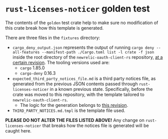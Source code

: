 # `rust-licenses-noticer` golden test

The contents of the `golden` test crate help to make sure no modification of this crate break how this template is generated.

There are three files in the `fixtures` directory:

- `cargo_deny_output.json` represents the output of running `cargo deny --all-features --manifest-path ./Cargo.toml list -l crate -f json` inside the root directory of the `newrelic-oauth-client-rs` repository, [at a certain revision](https://github.com/newrelic/newrelic-oauth-client-rs/blob/215ab8440e9418ea48b8c6726ac4a1a2e75eb1e1/Cargo.toml). The tooling versions used are:
  - `cargo` 1.85.0
  - `cargo-deny` 0.16.3
- `expected_third_party_notices_file.md` is a third party notices file, as generated from the previous JSON contents passed through `rust-licenses-noticer` in a known previous state. Specifically, before the crate was moved to this repository, with the template tailored to `newrelic-oauth-client-rs`.
  - The logic for the generation belongs to [this revision](https://github.com/newrelic/newrelic-agent-control/blob/fc327420b5e1c63fbaa6525cf8bf95e3f1ce7e5b/license/src/main.rs#L1).
- `THIRD_PARTY_NOTICES.md.tmpl` is the template file used.

**PLEASE DO NOT ALTER THE FILES LISTED ABOVE!** Any change on `rust-licenses-noticer` that breaks how the notices file is generated will be caught here.
